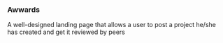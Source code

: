### Awwards
A well-designed landing page that allows a user to post a project he/she has created and get it reviewed by peers